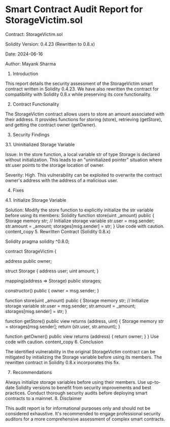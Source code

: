 # Smart Contract Audit Report for StorageVictim.sol
Contract: StorageVictim.sol

Solidity Version: 0.4.23 (Rewritten to 0.8.x)

Date: 2024-06-16

Author: Mayank Sharma

1. Introduction

This report details the security assessment of the StorageVictim smart contract written in Solidity 0.4.23. We have also rewritten the contract for compatibility with Solidity 0.8.x while preserving its core functionality.

2. Contract Functionality

The StorageVictim contract allows users to store an amount associated with their address. It provides functions for storing (store), retrieving (getStore), and getting the contract owner (getOwner).

3. Security Findings

3.1. Uninitialized Storage Variable

Issue: In the store function, a local variable str of type Storage is declared without initialization. This leads to an "uninitialized pointer" situation where str.user points to the storage location of owner.

Severity: High. This vulnerability can be exploited to overwrite the contract owner's address with the address of a malicious user.

4. Fixes

4.1. Initialize Storage Variable

Solution: Modify the store function to explicitly initialize the str variable before using its members:
Solidity
function store(uint _amount) public {
    Storage memory str; // Initialize storage variable
    str.user = msg.sender;
    str.amount = _amount;
    storages[msg.sender] = str;
}
Use code with caution.
content_copy
5. Rewritten Contract (Solidity 0.8.x)

Solidity
pragma solidity ^0.8.0;

contract StorageVictim {

   address public owner;
   
   struct Storage {
       address user;
       uint amount;
   }

   mapping(address => Storage) public storages;

   constructor() public {
       owner = msg.sender;
   }

   function store(uint _amount) public {
       Storage memory str; // Initialize storage variable
       str.user = msg.sender;
       str.amount = _amount;
       storages[msg.sender] = str;
   }
   
   function getStore() public view returns (address, uint) {
       Storage memory str = storages[msg.sender];
       return (str.user, str.amount);
   }
   
   function getOwner() public view returns (address) {
       return owner;
   }
}
Use code with caution.
content_copy
6. Conclusion

The identified vulnerability in the original StorageVictim contract can be mitigated by initializing the Storage variable before using its members. The rewritten contract in Solidity 0.8.x incorporates this fix.

7. Recommendations

Always initialize storage variables before using their members.
Use up-to-date Solidity versions to benefit from security improvements and best practices.
Conduct thorough security audits before deploying smart contracts to a mainnet.
8. Disclaimer

This audit report is for informational purposes only and should not be considered exhaustive. It's recommended to engage professional security auditors for a more comprehensive assessment of complex smart contracts.